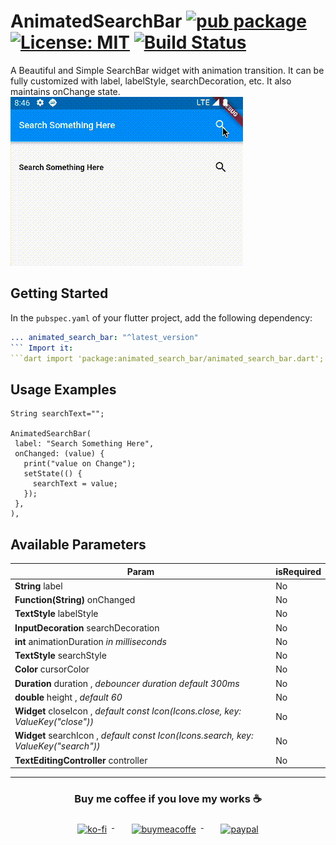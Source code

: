 # AnimatedSearchBar  [![pub package](https://img.shields.io/pub/v/animated_search_bar.svg)](https://pub.dev/packages/animated_search_bar) [![License: MIT](https://img.shields.io/badge/License-MIT-yellow.svg)](https://opensource.org/licenses/MIT)  [![Build Status](https://travis-ci.com/ukieTux/animated_search_bar.svg?branch=master)](https://travis-ci.com/ukieTux/animated_search_bar)

A Beautiful and Simple SearchBar widget with animation transition. It can be fully customized with label, labelStyle,
searchDecoration, etc. It also maintains onChange state.
![Animated Searchbar Demo](gifs/new.gif)

## Getting Started

In the `pubspec.yaml` of your flutter project, add the following dependency:

 ```yaml dependencies:
 ... animated_search_bar: "^latest_version"
 ``` Import it:
 ```dart import 'package:animated_search_bar/animated_search_bar.dart';
```

## Usage Examples

 ```
String searchText="";

AnimatedSearchBar(
  label: "Search Something Here",
  onChanged: (value) {
    print("value on Change");
    setState(() {
      searchText = value;
    });
  },
),
```
  ## Available Parameters

| Param                                                                               | isRequired |
|-------------------------------------------------------------------------------------|------------|
| **String** label                                                                    | No         |
| **Function(String)** onChanged                                                      | No         |
| **TextStyle** labelStyle                                                            | No         |
| **InputDecoration** searchDecoration                                                | No         |
| **int** animationDuration *in milliseconds*                                         | No         |
| **TextStyle** searchStyle                                                           | No         |
| **Color** cursorColor                                                               | No         |
| **Duration** duration , *debouncer duration default 300ms*                          | No         |
| **double** height , *default 60*                                                    | No         |
| **Widget** closeIcon , *default const Icon(Icons.close, key: ValueKey("close"))*    | No         |
| **Widget** searchIcon , *default const Icon(Icons.search, key: ValueKey("search"))* | No         |
| **TextEditingController** controller                                                | No         |

---
<h3 align="center">Buy me coffee if you love my works ☕️</h3> <p align="center">
<a href="https://ko-fi.com/ukietux" target="_blank">
<img src="https://help.ko-fi.com/system/photos/3604/0095/9793/logo_circle.png" alt="ko-fi" style="vertical-align:top; margin:8px" height="40">
</a>&nbsp;&nbsp;&nbsp;&nbsp;
<a href="https://www.buymeacoffee.com/ukieTux" target="_blank">
<img src="https://www.buymeacoffee.com/assets/img/guidelines/download-assets-sm-2.svg" alt="buymeacoffe" style="vertical-align:top; margin:8px" height="40">
</a>&nbsp;&nbsp;&nbsp;&nbsp;
<a href="https://paypal.me/ukieTux" target="_blank">
<img src="https://blog.zoom.us/wp-content/uploads/2019/08/paypal.png" alt="paypal" style="vertical-align:top; margin:8px" height="40">
</a> </p> <br><br>